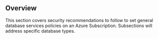 ## Overview

This section covers security recommendations to follow to set general database
services policies on an Azure Subscription. Subsections will address specific
database types.
